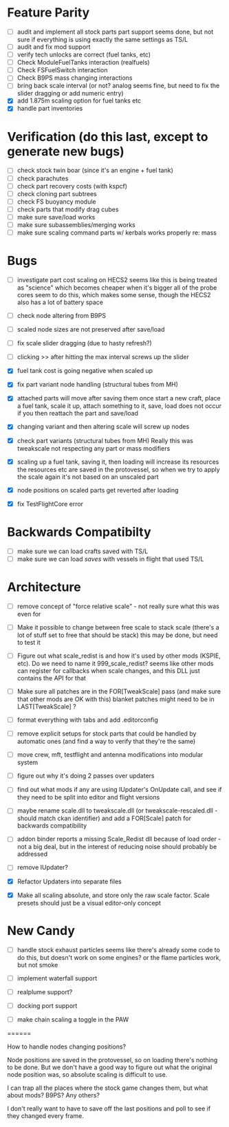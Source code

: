# Feature Parity

- [ ] audit and implement all stock parts
	part support seems done, but not sure if everything is using exactly the same settings as TS/L
- [ ] audit and fix mod support
- [ ] verify tech unlocks are correct (fuel tanks, etc)
- [ ] Check ModuleFuelTanks interaction (realfuels)
- [ ] Check FSFuelSwitch interaction
- [ ] Check B9PS mass changing interactions
- [ ] bring back scale interval (or not? analog seems fine, but need to fix the slider dragging or add numeric entry)
- [x] add 1.875m scaling option for fuel tanks etc
- [x] handle part inventories

# Verification (do this last, except to generate new bugs)

- [ ] check stock twin boar (since it's an engine + fuel tank)
- [ ] check parachutes
- [ ] check part recovery costs (with kspcf)
- [ ] check cloning part subtrees
- [ ] check FS buoyancy module
- [ ] check parts that modify drag cubes
- [ ] make sure save/load works
- [ ] make sure subassemblies/merging works
- [ ] make sure scaling command parts w/ kerbals works properly re: mass

# Bugs

- [ ] investigate part cost scaling on HECS2
		seems like this is being treated as "science" which becomes cheaper when it's bigger
		all of the probe cores seem to do this, which makes some sense, though the HECS2 also has a lot of battery space
- [ ] check node altering from B9PS
- [ ] scaled node sizes are not preserved after save/load
- [ ] fix scale slider dragging (due to hasty refresh?)
- [ ] clicking >> after hitting the max interval screws up the slider
- [x] fuel tank cost is going negative when scaled up
- [x] fix part variant node handling (structural tubes from MH)
- [x] attached parts will move after saving them once
		start a new craft, place a fuel tank, scale it up, attach something to it, save, load
		does not occur if you then reattach the part and save/load
- [x] changing variant and then altering scale will screw up nodes
- [x] check part variants (structural tubes from MH)
		Really this was tweakscale not respecting any part or mass modifiers
- [x] scaling up a fuel tank, saving it, then loading will increase its resources
		the resources etc are saved in the protovessel, so when we try to apply the scale again it's not based on an unscaled part
- [x] node positions on scaled parts get reverted after loading
- [x] fix TestFlightCore error


# Backwards Compatibilty

- [ ] make sure we can load crafts saved with TS/L
- [ ] make sure we can load *saves* with vessels in flight that used TS/L

# Architecture

- [ ] remove concept of "force relative scale" - not really sure what this was even for
- [ ] Make it possible to change between free scale to stack scale (there's a lot of stuff set to free that should be stack)
	this may be done, but need to test it
- [ ] Figure out what scale_redist is and how it's used by other mods (KSPIE, etc).  Do we need to name it 999_scale_redist?
		seems like other mods can register for callbacks when scale changes, and this DLL just contains the API for that
- [ ] Make sure all patches are in the FOR[TweakScale] pass (and make sure that other mods are OK with this)
		blanket patches might need to be in LAST[TweakScale] ?
- [ ] format everything with tabs and add .editorconfig
- [ ] remove explicit setups for stock parts that could be handled by automatic ones (and find a way to verify that they're the same)
- [ ] move crew, mft, testflight and antenna modifications into modular system
- [ ] figure out why it's doing 2 passes over updaters
- [ ] find out what mods if any are using IUpdater's OnUpdate call, and see if they need to be split into editor and flight versions
- [ ] maybe rename scale.dll to tweakscale.dll (or tweakscale-rescaled.dll - should match ckan identifier) and add a FOR[Scale] patch for backwards compatibility
- [ ] addon binder reports a missing Scale_Redist dll because of load order - not a big deal, but in the interest of reducing noise should probably be addressed
- [ ] remove IUpdater?
- [x] Refactor Updaters into separate files
- [x] Make all scaling absolute, and store only the raw scale factor.  Scale presets should just be a visual editor-only concept


# New Candy

- [ ] handle stock exhaust particles
		seems like there's already some code to do this, but doesn't work on some engines?
		or the flame particles work, but not smoke
- [ ] implement waterfall support
- [ ] realplume support?
- [ ] docking port support
- [ ] make chain scaling a toggle in the PAW


======

How to handle nodes changing positions?

Node positions are saved in the protovessel, so on loading there's nothing to be done.  But we don't have a good way to
figure out what the original node position was, so absolute scaling is difficult to use.

I can trap all the places where the stock game changes them, but what about mods?  B9PS?  Any others?

I don't really want to have to save off the last positions and poll to see if they changed every frame.
